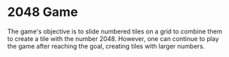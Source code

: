 # 2048 Game
The game's objective is to slide numbered tiles on a grid to combine them to create a tile with the number 2048. However, one can continue to play the game after reaching the goal, creating tiles with larger numbers.
